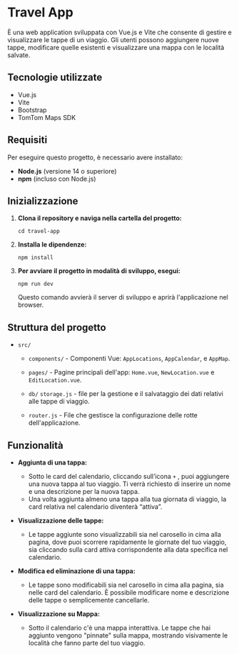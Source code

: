 # Travel App

È una web application sviluppata con Vue.js e Vite che consente di gestire e visualizzare le tappe di un viaggio. Gli utenti possono aggiungere nuove tappe, modificare quelle esistenti e visualizzare una mappa con le località salvate.

## Tecnologie utilizzate

- Vue.js
- Vite
- Bootstrap
- TomTom Maps SDK

## Requisiti

Per eseguire questo progetto, è necessario avere installato:

- **Node.js** (versione 14 o superiore)
- **npm** (incluso con Node.js)

## Inizializzazione

1. **Clona il repository e naviga nella cartella del progetto:**

   ```
   cd travel-app
   ```

2. **Installa le dipendenze:**

   ```
   npm install
   ```

3. **Per avviare il progetto in modalità di sviluppo, esegui:**

   ```
   npm run dev
   ```

   Questo comando avvierà il server di sviluppo e aprirà l'applicazione nel browser.

## Struttura del progetto

- `src/`

  - `components/` - Componenti Vue: `AppLocations`, `AppCalendar`, e `AppMap`.

  - `pages/` - Pagine principali dell'app: `Home.vue`, `NewLocation.vue` e `EditLocation.vue`.

  - `db/` `storage.js` - file per la gestione e il salvataggio dei dati relativi alle tappe di viaggio.

  - `router.js` - File che gestisce la configurazione delle rotte dell'applicazione.

## Funzionalità

- **Aggiunta di una tappa:**

  - Sotto le card del calendario, cliccando sull’icona `+` , puoi aggiungere una nuova tappa al tuo viaggio. Ti verrà richiesto di inserire un nome e una descrizione per la nuova tappa.
  - Una volta aggiunta almeno una tappa alla tua giornata di viaggio, la card relativa nel calendario diventerà “attiva”.

- **Visualizzazione delle tappe:**

  - Le tappe aggiunte sono visualizzabili sia nel carosello in cima alla pagina, dove puoi scorrere rapidamente le giornate del tuo viaggio, sia cliccando sulla card attiva corrispondente alla data specifica nel calendario.

- **Modifica ed eliminazione di una tappa:**

  - Le tappe sono modificabili sia nel carosello in cima alla pagina, sia nelle card del calendario. È possibile modificare nome e descrizione delle tappe o semplicemente cancellarle.

- **Visualizzazione su Mappa:**
  - Sotto il calendario c'è una mappa interattiva. Le tappe che hai aggiunto vengono "pinnate" sulla mappa, mostrando visivamente le località che fanno parte del tuo viaggio.
